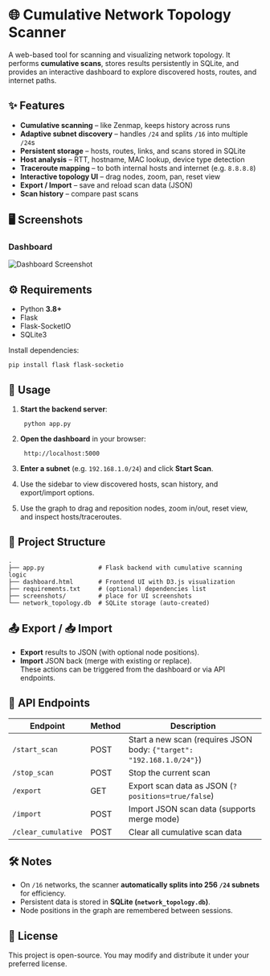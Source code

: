 # 🌐 Cumulative Network Topology Scanner
A web-based tool for scanning and visualizing network topology. It performs **cumulative scans**, stores results persistently in SQLite, and provides an interactive dashboard to explore discovered hosts, routes, and internet paths.

## ✨ Features
- **Cumulative scanning** – like Zenmap, keeps history across runs  
- **Adaptive subnet discovery** – handles `/24` and splits `/16` into multiple `/24`s  
- **Persistent storage** – hosts, routes, links, and scans stored in SQLite  
- **Host analysis** – RTT, hostname, MAC lookup, device type detection  
- **Traceroute mapping** – to both internal hosts and internet (e.g. `8.8.8.8`)  
- **Interactive topology UI** – drag nodes, zoom, pan, reset view  
- **Export / Import** – save and reload scan data (JSON)  
- **Scan history** – compare past scans  

## 🖥️ Screenshots
### Dashboard
![Dashboard Screenshot](https://github.com/thineshsthinesh/external/blob/main/Screenshot%202025-09-28%20184803.png)

## ⚙️ Requirements
- Python **3.8+**  
- Flask  
- Flask-SocketIO  
- SQLite3  

Install dependencies:
    
    pip install flask flask-socketio

## 🚀 Usage
1. **Start the backend server**:
    
        python app.py

2. **Open the dashboard** in your browser:
    
        http://localhost:5000

3. **Enter a subnet** (e.g. `192.168.1.0/24`) and click **Start Scan**.  
4. Use the sidebar to view discovered hosts, scan history, and export/import options.  
5. Use the graph to drag and reposition nodes, zoom in/out, reset view, and inspect hosts/traceroutes.  

## 📂 Project Structure
    .
    ├── app.py               # Flask backend with cumulative scanning logic
    ├── dashboard.html       # Frontend UI with D3.js visualization
    ├── requirements.txt     # (optional) dependencies list
    ├── screenshots/         # place for UI screenshots
    └── network_topology.db  # SQLite storage (auto-created)

## 📤 Export / 📥 Import
- **Export** results to JSON (with optional node positions).  
- **Import** JSON back (merge with existing or replace).  
These actions can be triggered from the dashboard or via API endpoints.

## 🔌 API Endpoints
| Endpoint            | Method | Description |
|---------------------|--------|-------------|
| `/start_scan`       | POST   | Start a new scan (requires JSON body: `{"target": "192.168.1.0/24"}`) |
| `/stop_scan`        | POST   | Stop the current scan |
| `/export`           | GET    | Export scan data as JSON (`?positions=true/false`) |
| `/import`           | POST   | Import JSON scan data (supports merge mode) |
| `/clear_cumulative` | POST   | Clear all cumulative scan data |

## 🛠️ Notes
- On `/16` networks, the scanner **automatically splits into 256 `/24` subnets** for efficiency.  
- Persistent data is stored in **SQLite (`network_topology.db`)**.  
- Node positions in the graph are remembered between sessions.

## 📜 License
This project is open-source. You may modify and distribute it under your preferred license.
